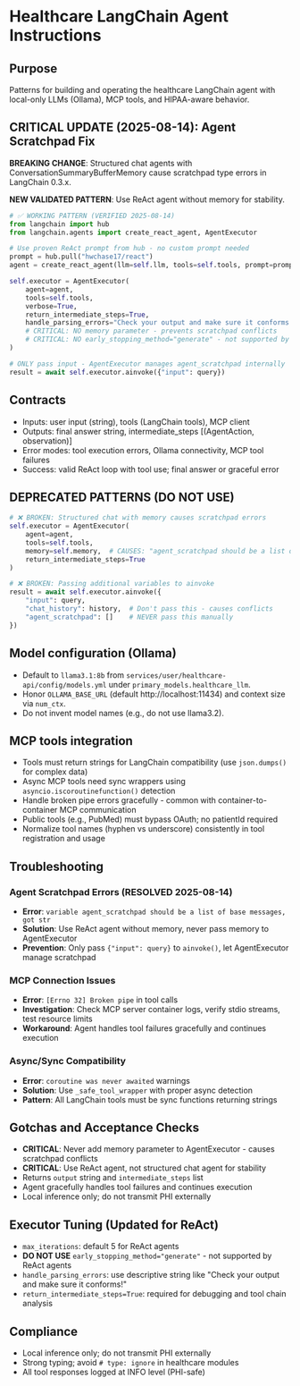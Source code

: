# Healthcare LangChain Agent Instructions

## Purpose
Patterns for building and operating the healthcare LangChain agent with local-only LLMs (Ollama), MCP tools, and HIPAA-aware behavior.

## CRITICAL UPDATE (2025-08-14): Agent Scratchpad Fix

**BREAKING CHANGE**: Structured chat agents with ConversationSummaryBufferMemory cause scratchpad type errors in LangChain 0.3.x.

**NEW VALIDATED PATTERN**: Use ReAct agent without memory for stability.

```python
# ✅ WORKING PATTERN (VERIFIED 2025-08-14)
from langchain import hub
from langchain.agents import create_react_agent, AgentExecutor

# Use proven ReAct prompt from hub - no custom prompt needed
prompt = hub.pull("hwchase17/react")
agent = create_react_agent(llm=self.llm, tools=self.tools, prompt=prompt)

self.executor = AgentExecutor(
    agent=agent,
    tools=self.tools,
    verbose=True,
    return_intermediate_steps=True,
    handle_parsing_errors="Check your output and make sure it conforms!",
    # CRITICAL: NO memory parameter - prevents scratchpad conflicts
    # CRITICAL: NO early_stopping_method="generate" - not supported by ReAct
)

# ONLY pass input - AgentExecutor manages agent_scratchpad internally
result = await self.executor.ainvoke({"input": query})
```

## Contracts
- Inputs: user input (string), tools (LangChain tools), MCP client
- Outputs: final answer string, intermediate_steps [(AgentAction, observation)]
- Error modes: tool execution errors, Ollama connectivity, MCP tool failures
- Success: valid ReAct loop with tool use; final answer or graceful error

## DEPRECATED PATTERNS (DO NOT USE)
```python
# ❌ BROKEN: Structured chat with memory causes scratchpad errors
self.executor = AgentExecutor(
    agent=agent,
    tools=self.tools,
    memory=self.memory,  # CAUSES: "agent_scratchpad should be a list of base messages, got str"
    return_intermediate_steps=True
)

# ❌ BROKEN: Passing additional variables to ainvoke
result = await self.executor.ainvoke({
    "input": query,
    "chat_history": history,  # Don't pass this - causes conflicts
    "agent_scratchpad": []    # NEVER pass this manually
})
```

## Model configuration (Ollama)
- Default to `llama3.1:8b` from `services/user/healthcare-api/config/models.yml` under `primary_models.healthcare_llm`.
- Honor `OLLAMA_BASE_URL` (default http://localhost:11434) and context size via `num_ctx`.
- Do not invent model names (e.g., do not use llama3.2).

## MCP tools integration
- Tools must return strings for LangChain compatibility (use `json.dumps()` for complex data)
- Async MCP tools need sync wrappers using `asyncio.iscoroutinefunction()` detection
- Handle broken pipe errors gracefully - common with container-to-container MCP communication
- Public tools (e.g., PubMed) must bypass OAuth; no patientId required
- Normalize tool names (hyphen vs underscore) consistently in tool registration and usage

## Troubleshooting

### Agent Scratchpad Errors (RESOLVED 2025-08-14)
- **Error**: `variable agent_scratchpad should be a list of base messages, got str`
- **Solution**: Use ReAct agent without memory, never pass memory to AgentExecutor
- **Prevention**: Only pass `{"input": query}` to `ainvoke()`, let AgentExecutor manage scratchpad

### MCP Connection Issues
- **Error**: `[Errno 32] Broken pipe` in tool calls
- **Investigation**: Check MCP server container logs, verify stdio streams, test resource limits
- **Workaround**: Agent handles tool failures gracefully and continues execution

### Async/Sync Compatibility  
- **Error**: `coroutine was never awaited` warnings
- **Solution**: Use `_safe_tool_wrapper` with proper async detection
- **Pattern**: All LangChain tools must be sync functions returning strings

## Gotchas and Acceptance Checks
- **CRITICAL**: Never add memory parameter to AgentExecutor - causes scratchpad conflicts
- **CRITICAL**: Use ReAct agent, not structured chat agent for stability
- Returns `output` string and `intermediate_steps` list
- Agent gracefully handles tool failures and continues execution
- Local inference only; do not transmit PHI externally

## Executor Tuning (Updated for ReAct)
- `max_iterations`: default 5 for ReAct agents
- **DO NOT USE** `early_stopping_method="generate"` - not supported by ReAct agents  
- `handle_parsing_errors`: use descriptive string like "Check your output and make sure it conforms!"
- `return_intermediate_steps=True`: required for debugging and tool chain analysis

## Compliance
- Local inference only; do not transmit PHI externally
- Strong typing; avoid `# type: ignore` in healthcare modules
- All tool responses logged at INFO level (PHI-safe)
